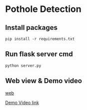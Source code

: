# Pothole Detection

## Install packages

    pip install -r requirements.txt
    
## Run flask server cmd
    python server.py

## Web view & Demo video

[web](https://github.com/[gokulnath30]/[pothole_detection]/blob/[main]/image.jpg?raw=true)

[Demo Video link](https://www.youtube.com/watch?v=6ZZW1p4t4pc)

